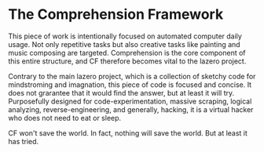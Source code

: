 # The Comprehension Framework

This piece of work is intentionally focused on automated computer daily usage. Not only repetitive tasks but also creative tasks like painting and music composing are targeted. Comprehension is the core component of this entire structure, and CF therefore becomes vital to the lazero project.

Contrary to the main lazero project, which is a collection of sketchy code for mindstroming and imagnation, this piece of code is focused and concise. It does not grarantee that it would find the answer, but at least it will try. Purposefully designed for code-experimentation, massive scraping, logical analyzing, reverse-engineering, and generally, hacking, it is a virtual hacker who does not need to eat or sleep.

CF won't save the world. In fact, nothing will save the world. But at least it has tried.
